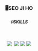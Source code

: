
<!--
**louisluzet/louisluzet** is a ✨ _special_ ✨ repository because its `README.md` (this file) appears on your GitHub profile.

Here are some ideas to get you started:

- 🔭 I’m currently working on ...
- 🌱 I’m currently learning ...
- 👯 I’m looking to collaborate on ...
- 🤔 I’m looking for help with ...
- 💬 Ask me about ...
- 📫 How to reach me: ...
- 😄 Pronouns: ...
- ⚡ Fun fact: ...
-->

<h3 align="center">🖥️SEO JI HO</h3>



<div>
  <h5 align="center">💡SKILLS</h5>
  <br>
  <P align="center">
     <img src="https://img.shields.io/badge/Python-3766AB?style=flat-square&logo=Python&logoColor=white"/></a>&nbsp 
     <img src="https://img.shields.io/badge/C-A8B9CC?style=flat-square&logo=C&logoColor=white"/>
     <img src="https://img.shields.io/badge/Java-007396?style=flat-square&logo=Java&logoColor=white"/>
     <img src="https://img.shields.io/badge/JavaScript-F7DF1E?style=flat-square&logo=JavaScript&logoColor=white"/>
  </P>

</div>
